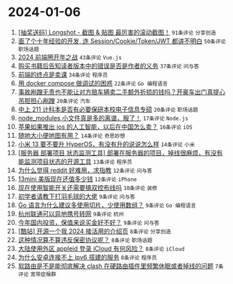 # 2024-01-06

1. [[抽奖送码] Longshot - 截图 & 贴图 最厉害的滚动截图！](https://www.v2ex.com/t/1006341) `91条评论` `分享创造`
1. [面了个十年经验的开发, 连 Session/Cookie/Token/JWT 都讲不明白](https://www.v2ex.com/t/1006401) `50条评论` `职场话题`
1. [2024 前端圈开年之战](https://www.v2ex.com/t/1006336) `43条评论` `Vue.js`
1. [购买书籍后告知读者版本中的错误是否是作者的义务](https://www.v2ex.com/t/1006332) `37条评论` `问与答`
1. [前端的终点是卖课](https://www.v2ex.com/t/1006330) `34条评论` `程序员`
1. [用 docker compose 做调试的困惑](https://www.v2ex.com/t/1006370) `22条评论` `Go 编程语言`
1. [事故剐蹭无责也不能让对方赔车辆卖二手额外折损的钱吗？开豪车出门真提心吊胆担心剐蹭](https://www.v2ex.com/t/1006345) `20条评论` `汽车`
1. [中上 211 计科本是否有必要保研本校电子信息专硕](https://www.v2ex.com/t/1006334) `20条评论` `职场话题`
1. [node_modules 小文件真是多的离谱，服了！](https://www.v2ex.com/t/1006362) `17条评论` `Node.js`
1. [苹果如果推出 ios 的人工智能，以后在中国怎么卖？](https://www.v2ex.com/t/1006361) `16条评论` `iOS`
1. [随地大小便地图有用？](https://www.v2ex.com/t/1006402) `14条评论` `奇思妙想`
1. [小米 13 要不要升 HyperOS，有没有升的说说怎么样](https://www.v2ex.com/t/1006390) `14条评论` `小米`
1. [[服务器 部署项目 状态监测工具] 部署在服务器的项目，掉线很麻烦，有没有能监测项目状态的开源工具](https://www.v2ex.com/t/1006404) `13条评论` `程序员`
1. [为什么觉得 reddit 好难用，求指教](https://www.v2ex.com/t/1006359) `12条评论` `问与答`
1. [13mini 美版现在还值多少钱](https://www.v2ex.com/t/1006333) `12条评论` `iPhone`
1. [现在使用智能开关还需要搞双控布线吗](https://www.v2ex.com/t/1006347) `10条评论` `装修`
1. [初学者请教下打羽毛球的大佬](https://www.v2ex.com/t/1006363) `9条评论` `问与答`
1. [Go 语言为什么建议多使用切片，少使用数组？](https://www.v2ex.com/t/1006358) `9条评论` `Go 编程语言`
1. [杭州联通可以异地携号转网](https://www.v2ex.com/t/1006354) `9条评论` `杭州`
1. [今年国内投资，保值来说买金好不好？](https://www.v2ex.com/t/1006331) `9条评论` `问与答`
1. [[酷站] 开源一个我 2024 接活用的介绍页](https://www.v2ex.com/t/1006410) `8条评论` `分享创造`
1. [这种情况算不算违反保密协议呢？](https://www.v2ex.com/t/1006397) `8条评论` `职场话题`
1. [大陆使用外区 appleid 登录 iCloud 有何风险？](https://www.v2ex.com/t/1006375) `8条评论` `iCloud`
1. [为什么安卓连接不上 ipv6 搭建的服务](https://www.v2ex.com/t/1006367) `8条评论` `程序员`
1. [软路由是不是能彻底解决 clash 在硬路由插件里频繁休眠或者掉线的问题](https://www.v2ex.com/t/1006395) `7条评论` `宽带症候群`
